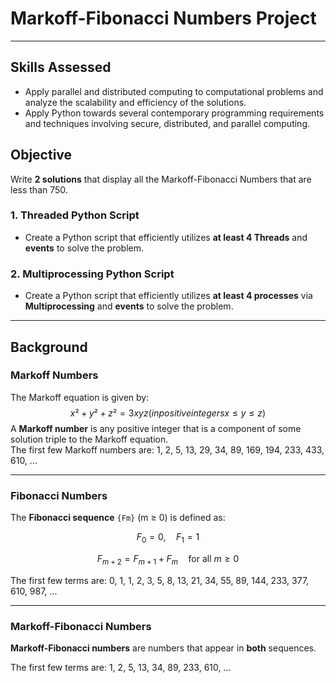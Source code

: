 # Markoff-Fibonacci Numbers Project

---

## Skills Assessed
- Apply parallel and distributed computing to computational problems and analyze the scalability and efficiency of the solutions.
- Apply Python towards several contemporary programming requirements and techniques involving secure, distributed, and parallel computing.

## Objective
Write **2 solutions** that display all the Markoff-Fibonacci Numbers that are less than 750.

### 1. Threaded Python Script
- Create a Python script that efficiently utilizes **at least 4 Threads** and **events** to solve the problem.

### 2. Multiprocessing Python Script
- Create a Python script that efficiently utilizes **at least 4 processes** via **Multiprocessing** and **events** to solve the problem.

---

## Background

### Markoff Numbers
The Markoff equation is given by:
$$
x² + y² + z² = 3xyz (in positive integers x ≤ y ≤ z)
$$
A **Markoff number** is any positive integer that is a component of some solution triple to the Markoff equation.  
The first few Markoff numbers are: 1, 2, 5, 13, 29, 34, 89, 169, 194, 233, 433, 610, ...

---

### Fibonacci Numbers
The **Fibonacci sequence** `{Fm}` (m ≥ 0) is defined as:

$$
F_0 = 0, \quad F_1 = 1
$$

$$
F_{m+2} = F_{m+1} + F_m \quad \text{for all } m \geq 0
$$

The first few terms are: 0, 1, 1, 2, 3, 5, 8, 13, 21, 34, 55, 89, 144, 233, 377, 610, 987, ...

---

### Markoff-Fibonacci Numbers
**Markoff-Fibonacci numbers** are numbers that appear in **both** sequences.  

The first few terms are: 1, 2, 5, 13, 34, 89, 233, 610, ...

